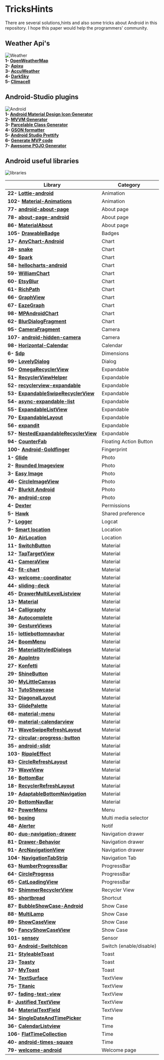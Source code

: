 # TricksHints 
There are several solutions,hints and also some tricks about Android in this repository.
I hope this paper would help the programmers' community. 

## Weather Api's   
![Weather](https://cdn3.iconfinder.com/data/icons/weather-icons-10/128/sun-128.png)  
**1- [OpenWeatherMap](https://openweathermap.org/)**  
**2- [Apixu](https://www.apixu.com/)**  
**3- [AccuWeather](https://www.accuweather.com/)**  
**4- [DarkSky](https://darksky.net/)**  
**5- [Climacell](https://www.climacell.co/weather-api/)**  

## Android-Studio plugins  
![Android](https://cdn0.iconfinder.com/data/icons/communication-icons-rounded/110/Android-128.png)  
**1- [Android Material Design Icon Generator](https://github.com/konifar/android-material-design-icon-generator-plugin)**  
**2- [MVVM Generator](https://plugins.jetbrains.com/plugin/9325-mvvm-generator)**  
**3- [Parcelable Class Generator](https://github.com/mcharmas/android-parcelable-intellij-plugin)**   
**4- [GSON formatter](https://github.com/zzz40500/GsonFormat)**  
**5- [Android Studio Prettify](https://github.com/Haehnchen/idea-android-studio-plugin)**  
**6- [Generate MVP code](https://plugins.jetbrains.com/plugin/9784-generate-m-v-p-code)**  
**7- [Awesome POJO Generator](https://github.com/jineshfrancs/AwesomePojoGenerator)**  

## Android useful libraries  
![libraries](https://cdn0.iconfinder.com/data/icons/cosmo-culture/40/books_1-128.png)   

| Library  | Category |
| ------------- | ------------- |
| **22- [Lottie-android](https://github.com/airbnb/lottie-android)**  | Animation  |
| **102- [Material-Animations](https://github.com/lgvalle/Material-Animations)**  | Animation  |
| **77- [android-about-page](https://github.com/medyo/android-about-page)**  | About page  |
| **78- [about-page-android](https://github.com/husaynhakeem/about-page-android)**  | About page  |
| **86- [MaterialAbout](https://github.com/jrvansuita/MaterialAbout)**  | About page  |
| **105- [DrawableBadge](https://github.com/minibugdev/DrawableBadge)**  | Badges  |
| **17- [AnyChart-Android](https://github.com/AnyChart/AnyChart-Android)**  | Chart  |
| **28- [snake](https://github.com/txusballesteros/snake)**  | Chart  |
| **49- [Spark](https://github.com/robinhood/spark)**  | Chart  |
| **58- [hellocharts-android](https://github.com/lecho/hellocharts-android)**  | Chart  |
| **59- [WilliamChart](https://github.com/diogobernardino/WilliamChart)**  | Chart  |
| **60- [EtsyBlur](https://github.com/Manabu-GT/EtsyBlur)**  | Chart  |
| **61- [RichPath](https://github.com/tarek360/RichPath)**  | Chart  |
| **66- [GraphView](https://github.com/jjoe64/GraphView)**  | Chart  |
| **67- [EazeGraph](https://github.com/blackfizz/EazeGraph)**  | Chart  |
| **98- [MPAndroidChart](https://github.com/PhilJay/MPAndroidChart)**  | Chart  |
| **62- [BlurDialogFragment](https://github.com/tvbarthel/BlurDialogFragment)**  | Chart  |
| **95- [CameraFragment](https://github.com/florent37/CameraFragment)**  |   Camera  |
| **107- [android-hidden-camera](https://github.com/kevalpatel2106/android-hidden-camera)**  | Camera   |
| **98- [Horizontal-Calendar](https://github.com/Mulham-Raee/Horizontal-Calendar)**  | Calendar  |
| **6- [Sdp](https://github.com/intuit/sdp)**        | Dimensions  |
| **99- [LovelyDialog](https://github.com/yarolegovich/LovelyDialog)**  | Dialog  |
| **50- [OmegaRecyclerView](https://github.com/Omega-R/OmegaRecyclerView)**  | Expandable  |
| **51- [RecyclerViewHelper](https://github.com/BoBoMEe/RecyclerViewHelper)**  | Expandable  |
| **52- [recyclerview-expandable](https://github.com/hendraanggrian/recyclerview-expandable)**  | Expandable  |
| **53- [ExpandableSwipeRecyclerView](https://github.com/hyunstyle/ExpandableSwipeRecyclerView)**  | Expandable  |
| **54- [async-expandable-list](https://github.com/Ericliu001/async-expandable-list)**  | Expandable  |
| **55- [ExpandableListView](https://github.com/harishsn/ExpandableListView)**  | Expandable  |
| **70- [ExpandableLayout](https://github.com/traex/ExpandableLayout)**  | Expandable  |
| **56- [expandit](https://github.com/AmalH/expandit)**  | Expandable  |
| **57- [NestedExpandableRecyclerView](https://github.com/thejitesh/NestedExpandableRecyclerView)**  | Expandable  |
| **94- [CounterFab](https://github.com/andremion/CounterFab)**  | Floating Action Button  |
| **100- [Android-Goldfinger](https://github.com/infinum/Android-Goldfinger)**  | Fingerprint  |
| **1- [Glide](https://github.com/bumptech/glide)**  | Photo  |
| **2- [Rounded Imageview](https://github.com/vinc3m1/RoundedImageView)**  | Photo  |
| **3- [Easy Image](https://github.com/jkwiecien/EasyImage)**  | Photo  |
| **46- [CircleImageView](https://github.com/hdodenhof/CircleImageView)**  | Photo  |
| **47- [Blurkit Android](https://github.com/CameraKit/blurkit-android)**  | Photo  |
| **76- [android-crop](https://github.com/jdamcd/android-crop)**  | Photo  |
| **4- [Dexter](https://github.com/Karumi/Dexter)**  | Permissions  |
| **5- [Hawk](https://github.com/orhanobut/hawk)**   | Shared preference  |
| **7- [Logger](https://github.com/orhanobut/logger)**  | Logcat  |
| **9- [Smart location](https://github.com/mrmans0n/smart-location-lib)**  | Location  |
| **10- [AirLocation](https://github.com/mumayank/AirLocation)**  | Location  |
| **11- [SwitchButton](https://github.com/KingJA/SwitchButton)**   | Material  |
| **12- [TapTargetView](https://github.com/KeepSafe/TapTargetView)**  | Material  |
| **41- [CameraView](https://github.com/natario1/CameraView)**  | Material  |
| **42- [fit-chart](https://github.com/txusballesteros/fit-chart)**  | Material  |
| **43- [welcome-coordinator](https://github.com/txusballesteros/welcome-coordinator)**  | Material  |
| **44- [sliding-deck](https://github.com/txusballesteros/sliding-deck)**  | Material  |
| **45- [DrawerMultiLevelListview](https://github.com/awidiyadew/DrawerMultiLevelListview)**  | Material  |
| **13- [Material](https://github.com/rey5137/material)**  | Material  |
| **14- [Calligraphy](https://github.com/chrisjenx/Calligraphy)**  | Material  |
| **38- [Autocomplete](https://github.com/natario1/Autocomplete)**  | Material  |
| **39- [GestureViews](https://github.com/alexvasilkov/GestureViews)**  | Material  |
| **15- [lottiebottomnavbar](https://github.com/subsub/lottiebottomnavbar)**  | Material  |
| **24- [BoomMenu](https://github.com/Nightonke/BoomMenu)**  | Material  |
| **25- [MaterialStyledDialogs](https://github.com/javiersantos/MaterialStyledDialogs)**  | Material  |
| **26- [AppIntro](https://github.com/AppIntro/AppIntro)**  | Material  |
| **27- [Konfetti](https://github.com/DanielMartinus/Konfetti)**  | Material  |
| **29- [ShineButton](https://github.com/ChadCSong/ShineButton)**   | Material  |
| **30- [MyLittleCanvas](https://github.com/florent37/MyLittleCanvas)**  | Material  |
| **31- [TutoShowcase](https://github.com/florent37/TutoShowcase)**  | Material  |
| **32- [DiagonalLayout](https://github.com/florent37/DiagonalLayout)**  | Material  |
| **33- [GlidePalette](https://github.com/florent37/GlidePalette)**  | Material  |
| **68- [material-menu](https://github.com/balysv/material-menu)**  | Material  |
| **69- [material-calendarview](https://github.com/prolificinteractive/material-calendarview)**  | Material  |
| **71- [WaveSwipeRefreshLayout](https://github.com/recruit-lifestyle/WaveSwipeRefreshLayout)**  | Material  |
| **72- [circular-progress-button](https://github.com/dmytrodanylyk/circular-progress-button)**  | Material  |
| **35- [android-slidr](https://github.com/florent37/android-slidr)**  | Material  |
| **103- [RippleEffect](https://github.com/traex/RippleEffect)**  | Material  |
| **83- [CircleRefreshLayout](https://github.com/tuesda/CircleRefreshLayout)**  | Material  |
| **73- [WaveView](https://github.com/gelitenight/WaveView)**  | Material  |
| **16- [BottomBar](https://github.com/roughike/BottomBar)**  | Material  |
| **18- [RecyclerRefreshLayout](https://github.com/dinuscxj/RecyclerRefreshLayout)**  | Material  |
| **19- [AdaptableBottomNavigation](https://github.com/bufferapp/AdaptableBottomNavigation)**  | Material  |
| **20- [BottomNavBar](https://github.com/adib2149/BottomNavBar)**  | Material  |
| **82- [PowerMenu](https://github.com/skydoves/PowerMenu)**  | Menu  |
| **96- [boxing](https://github.com/bilibili/boxing)**  | Multi media selector  |
| **48- [Alerter](https://github.com/Tapadoo/Alerter)**  | Notif  |
| **80- [duo-navigation-drawer](https://github.com/PSD-Company/duo-navigation-drawer)**  | Navigation drawer  |
| **81- [Drawer-Behavior](https://github.com/shiburagi/Drawer-Behavior)**  | Navigation drawer  |
| **91- [ArcNavigationView](https://github.com/rom4ek/ArcNavigationView)**  | Navigation drawer  |
| **104- [NavigationTabStrip](https://github.com/Devlight/NavigationTabStrip)**  | Navigation Tab  |
| **63- [NumberProgressBar](https://github.com/daimajia/NumberProgressBar)**  | ProgressBar  |
| **64- [CircleProgress](https://github.com/lzyzsd/CircleProgress)**  | ProgressBar  |
| **65- [CatLoadingView](https://github.com/Rogero0o/CatLoadingView)**  | ProgressBar  |
| **92- [ShimmerRecyclerView](https://github.com/sharish/ShimmerRecyclerView)**  | Recycler View  |
| **85- [shortbread](https://github.com/MatthiasRobbers/shortbread)**  | Shortcut  |
| **87- [BubbleShowCase-Android](https://github.com/ECLaboratorio/BubbleShowCase-Android)**  | Show Case  |
| **88- [MultiLamp](https://github.com/ujwalthote/MultiLamp)**  | Show Case  |
| **89- [ShowCaseView](https://github.com/mreram/ShowCaseView)**  | Show Case  |
| **90- [FancyShowCaseView](https://github.com/faruktoptas/FancyShowCaseView)**  | Show Case  |
| **101- [sensey](https://github.com/nisrulz/sensey)**  | Sensor   |
| **93- [Android-SwitchIcon](https://github.com/zagum/Android-SwitchIcon)**  | Switch (enable/disable)  |
| **21- [StyleableToast](https://github.com/Muddz/StyleableToast)** | Toast  |
| **23- [Toasty](https://github.com/GrenderG/Toasty)**  | Toast  |
| **37- [MyToast](https://github.com/lopspower/MyToast)**  | Toast  |
| **74- [TextSurface](https://github.com/elevenetc/TextSurface)**  | TextView  |
| **75- [Titanic](https://github.com/RomainPiel/Titanic)**  | TextView  |
| **97- [fading-text-view](https://github.com/rosenpin/fading-text-view)**  | TextView  |
| **8- [Justified TextView](https://github.com/ufo22940268/android-justifiedtextview)**  | TextView  |
| **84- [MaterialTextField](https://github.com/florent37/MaterialTextField)**  | TextView  |
| **34- [SingleDateAndTimePicker](https://github.com/florent37/SingleDateAndTimePicker)**  | Time  |
| **36- [CalendarListview](https://github.com/traex/CalendarListview)**  | Time  |
| **106- [FlatTimeCollection](https://github.com/anastr/FlatTimeCollection)**  | Time   |
| **40- [android-times-square](https://github.com/square/android-times-square)**  | Time  |
| **79- [welcome-android](https://github.com/stephentuso/welcome-android)**  | Welcome page |
